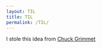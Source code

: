 ```yaml
---
layout: TIL
title: TIL
permalink: /TIL/
---
```

I stole this idea from [Chuck Grimmet](http://www.cagrimmett.com)
